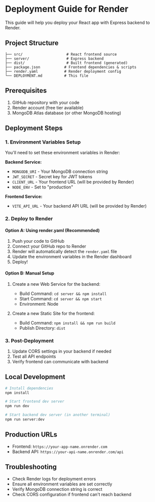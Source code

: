 # Deployment Guide for Render

This guide will help you deploy your React app with Express backend to Render.

## Project Structure
```
├── src/                    # React frontend source
├── server/                 # Express backend
├── dist/                   # Built frontend (generated)
├── package.json           # Frontend dependencies & scripts
├── render.yaml            # Render deployment config
└── DEPLOYMENT.md          # This file
```

## Prerequisites
1. GitHub repository with your code
2. Render account (free tier available)
3. MongoDB Atlas database (or other MongoDB hosting)

## Deployment Steps

### 1. Environment Variables Setup
You'll need to set these environment variables in Render:

**Backend Service:**
- `MONGODB_URI` - Your MongoDB connection string
- `JWT_SECRET` - Secret key for JWT tokens
- `CLIENT_URL` - Your frontend URL (will be provided by Render)
- `NODE_ENV` - Set to "production"

**Frontend Service:**
- `VITE_API_URL` - Your backend API URL (will be provided by Render)

### 2. Deploy to Render

#### Option A: Using render.yaml (Recommended)
1. Push your code to GitHub
2. Connect your GitHub repo to Render
3. Render will automatically detect the `render.yaml` file
4. Update the environment variables in the Render dashboard
5. Deploy!

#### Option B: Manual Setup
1. Create a new Web Service for the backend:
   - Build Command: `cd server && npm install`
   - Start Command: `cd server && npm start`
   - Environment: Node

2. Create a new Static Site for the frontend:
   - Build Command: `npm install && npm run build`
   - Publish Directory: `dist`

### 3. Post-Deployment
1. Update CORS settings in your backend if needed
2. Test all API endpoints
3. Verify frontend can communicate with backend

## Local Development
```bash
# Install dependencies
npm install

# Start frontend dev server
npm run dev

# Start backend dev server (in another terminal)
npm run server:dev
```

## Production URLs
- Frontend: `https://your-app-name.onrender.com`
- Backend API: `https://your-api-name.onrender.com/api`

## Troubleshooting
- Check Render logs for deployment errors
- Ensure all environment variables are set correctly
- Verify MongoDB connection string is correct
- Check CORS configuration if frontend can't reach backend